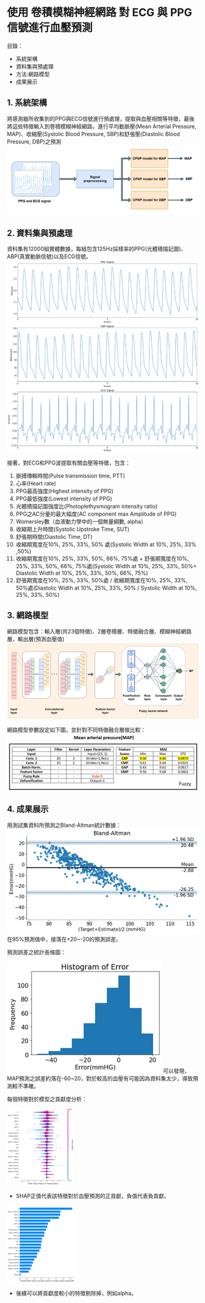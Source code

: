 # 使用 卷積模糊神經網路 對 ECG 與 PPG 信號進行血壓預測

目錄：
- 系統架構
- 資料集與預處理
- 方法:網路模型
- 成果展示

## 1. 系統架構
將感測器所收集到的PPG與ECG信號進行預處理，提取與血壓相關等特徵，最後將這些特徵輸入到卷積模糊神經網路，進行平均動脈壓(Mean Arterial Pressure, MAP)、收縮壓(Systolic Blood Pressure, SBP)和舒張壓(Diastolic Blood Pressure, DBP)之預測
![image](https://github.com/Slaung/Blood-Pressure-Estimation-CFNP/blob/main/Figure1.png)

## 2. 資料集與預處理
資料集有12000組實體數據，每組包含125Hz採樣率的PPG(光體積描記圖)、ABP(真實動脈信號)以及ECG信號。
![image](https://github.com/Slaung/Blood-Pressure-Estimation-CFNP/blob/main/Figure3.png)

接著，對ECG和PPG波提取有關血壓等特徵，包含：
1. 脈搏傳輸時間(Pulse transmission time, PTT)
2. 心率(Heart rate)
3. PPG最高強度(Highest intensity of PPG)
4. PPG最低強度(Lowest intensity of PPG)
5. 光體積描記圖強度比(Photoplethysmogram intensity ratio)
6. PPG之AC分量的最大幅度(AC component max Amplitude of PPG)
7. Womersley數（血液動力學中的一個無量綱數, alpha）
8. 收縮期上升時間(Systolic Upstroke Time, SUT)
9. 舒張期時間(Diastolic Time, DT)
10. 收縮期寬度在10%, 25%, 33%, 50% 處(Systolic Width at 10%, 25%, 33% ,50%)
11. 收縮期寬度在10%, 25%, 33%, 50%, 66%, 75%處 + 舒張期寬度在10%, 25%, 33%, 50%, 66%, 75%處(Systolic Width at 10%, 25%, 33%, 50%+ Diastolic Width at 10%, 25%, 33%, 50%, 66%, 75%)
12. 舒張期寬度在10%, 25%, 33%, 50%處 / 收縮期寬度在10%, 25%, 33%, 50%處(Diastolic Width at 10%, 25%, 33%, 50% / Systolic Width at 10%, 25%, 33%, 50%)

## 3. 網路模型
網路模型包含：輸入層(共23個特徵)、2層卷積層、特徵融合層、模糊神經網路層，輸出層(預測血壓值)
![image](https://github.com/Slaung/Blood-Pressure-Estimation-CFNP/blob/main/Figure2.png)

網路模型參數設定如下圖，並針對不同特徵融合層做比較：
![image](https://github.com/Slaung/Blood-Pressure-Estimation-CFNP/blob/main/Figure7.png)

## 4. 成果展示
用測試集資料所預測之Bland-Altman統計數據：
![image](https://github.com/Slaung/Blood-Pressure-Estimation-CFNP/blob/main/Figure12.png)
在95%預測值中，接落在+20~-20的預測誤差。

預測誤差之統計長條圖：

![image](https://github.com/Slaung/Blood-Pressure-Estimation-CFNP/blob/main/Figure11.png)
可以發現，MAP預測之誤差約落在-60~20，對於較高的血壓有可能因為資料集太少，導致預測較不準確。

每個特徵對於模型之貢獻度分析：

![image](https://github.com/Slaung/Blood-Pressure-Estimation-CFNP/blob/main/Figure8.png)
- SHAP正值代表該特徵對於血壓預測的正貢獻，負值代表負貢獻。


![image](https://github.com/Slaung/Blood-Pressure-Estimation-CFNP/blob/main/Figure9.png)
- 後續可以將貢獻度較小的特徵剔除掉，例如alpha。
